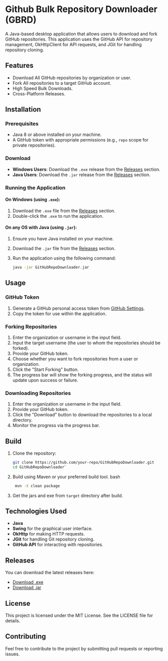 # Github Bulk Repository Downloader (GBRD)

A Java-based desktop application that allows users to download and fork GitHub repositories. This application uses the GitHub API for repository management, OkHttpClient for API requests, and JGit for handling repository cloning.

## Features

- Download All GitHub repositories by organization or user.
- Fork All repositories to a target GitHub account.
- High Speed Bulk Downloads.
- Cross-Platform Releases.

## Installation

### Prerequisites

- Java 8 or above installed on your machine.
- A GitHub token with appropriate permissions (e.g., `repo` scope for private repositories).

### Download

- **Windows Users**: Download the `.exe` release from the [Releases](#releases) section.
- **Java Users**: Download the `.jar` release from the [Releases](#releases) section.

### Running the Application

#### On Windows (using `.exe`):

1. Download the `.exe` file from the [Releases](#releases) section.
2. Double-click the `.exe` to run the application.

#### On any OS with Java (using `.jar`):

1. Ensure you have Java installed on your machine.
2. Download the `.jar` file from the [Releases](#releases) section.
3. Run the application using the following command:

   ```bash
   java -jar GitHubRepoDownloader.jar

Usage
-----

### GitHub Token

1.  Generate a GitHub personal access token from [GitHub Settings](https://github.com/settings/tokens).
2.  Copy the token for use within the application.

### Forking Repositories

1.  Enter the organization or username in the input field.
2.  Input the target username (the user to whom the repositories should be forked).
3.  Provide your GitHub token.
4.  Choose whether you want to fork repositories from a user or organization.
5.  Click the "Start Forking" button.
6.  The progress bar will show the forking progress, and the status will update upon success or failure.

### Downloading Repositories

1.  Enter the organization or username in the input field.
2.  Provide your GitHub token.
3.  Click the "Download" button to download the repositories to a local directory.
4.  Monitor the progress via the progress bar.

Build
-----

1.  Clone the repository:
     ```bash
    git clone https://github.com/your-repo/GitHubRepoDownloader.git
    cd GitHubRepoDownloader`

   2.  Build using Maven or your preferred build tool.
       bash
       ```bash
        mvn -X clean package
3. Get the jars and exe from `target` directory after build.

Technologies Used
-----------------

-   **Java**
-   **Swing** for the graphical user interface.
-   **OkHttp** for making HTTP requests.
-   **JGit** for handling Git repository cloning.
-   **GitHub API** for interacting with repositories.

Releases
--------

You can download the latest releases here:

-   [Download .exe]([https://github.com/your-repo/releases/download/v1.0/GitHubRepoDownloader.exe](https://github.com/aamitn/GithubBulkRepoDownloader/releases/download/v0.2/GBRD.exe))
-   [Download .jar]([https://github.com/your-repo/releases/download/v1.0/GitHubRepoDownloader.jar](https://github.com/aamitn/GithubBulkRepoDownloader/releases/download/v0.2/GithubBulkRepoDownloader-1.0-SNAPSHOT-shaded.jar))

License
-------

This project is licensed under the MIT License. See the LICENSE file for details.

Contributing
------------

Feel free to contribute to the project by submitting pull requests or reporting issues.

